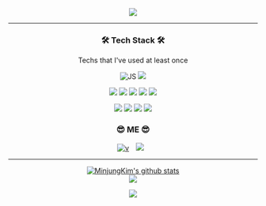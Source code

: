 <!-- ### Hi there 👋. -->

<div align="center">
  
<img src="https://capsule-render.vercel.app/api?type=wave&color=auto&height=300&section=header&text=MinjungKim&fontSize=90" />

  </div>
  
---
<div align="center"> 
  
  ### 🛠 Tech Stack 🛠 
  
Techs that I've used at least once
  
![JS](https://img.shields.io/badge/JavaScript-F7DF1E?style=flat-square&logo=JavaScript&logoColor=black) 
![](https://img.shields.io/badge/Python-3776AB?style=flat-square&logo=Python&logoColor=white) 

![](https://img.shields.io/badge/Html-E34F26?style=flat-square&logo=HTML5&logoColor=white) 
![](https://img.shields.io/badge/Flask-000000?style=flat-square&logo=Flask&logoColor=white) 
![](https://img.shields.io/badge/CSS-1572B6?style=flat-square&logo=CSS3&logoColor=white) ![](https://img.shields.io/badge/Node.js-339933?style=flat-square&logo=Node.js&logoColor=white) 
![](https://img.shields.io/badge/MongoDB-47A248?style=flat-square&logo=MongoDB&logoColor=white)  
  
![](https://img.shields.io/badge/JSONWebTokens-000000?style=flat-square&logo=JSONWebTokens&logoColor=white) ![](https://img.shields.io/badge/Express-000000?style=flat-square&logo=Express&logoColor=white) ![](https://img.shields.io/badge/MySQL-4479A1?style=flat-square&logo=MySQL&logoColor=white) ![](https://img.shields.io/badge/Sequelize-52B0E7?style=flat-square&logo=Sequelize&logoColor=white)
 

### 😎 ME 😎

[![v](https://img.shields.io/badge/Tech_Blog-20C997?style=flat-square&logo=Tisytory&logoColor=white)](https://kworld.tistory.com/)
</a> <a href="mailto:m.k.dec.2021@gmail.com">
<img
src="https://img.shields.io/badge/Gmail-d14836?style=flat-square&logo=Gmail&logoColor=white&link=mailto:m.k.dec.2021@gmail.com"
style="height : auto; margin-left : 10px; margin-right : 10px;"/>
</a>

<!-- ![](https://img.shields.io/badge/Instagram-E4405F?style=flat-square&logo=Instagram&logoColor=white) -->

</div>

---

<div align="center">

[![MinjungKim's github stats](https://github-readme-stats.vercel.app/api?username=minkimhere&theme=tokyonight&show_icons=true)](https://github.com/anuraghazra/github-readme-stats) <br/>
<img src="https://github-readme-stats.vercel.app/api/top-langs/?username=minkimhere&layout=compact&langs_count=6">
  
<a href="https://hits.seeyoufarm.com"><img src="https://hits.seeyoufarm.com/api/count/incr/badge.svg?url=https%3A%2F%2Fgithub.com%2Fminkimhere&count_bg=%2379C83D&title_bg=%23555555&icon=github.svg&icon_color=%23E7E7E7&title=hits&edge_flat=true"/></a>

</div>





<!--
**minkimhere/minkimhere** is a ✨ _special_ ✨ repository because its `README.md` (this file) appears on your GitHub profile.

Here are some ideas to get you started:

- 🔭 I’m currently working on ...
- 🌱 I’m currently learning ...
- 👯 I’m looking to collaborate on ...
- 🤔 I’m looking for help with ...
- 💬 Ask me about ...
- 📫 How to reach me: ...
- 😄 Pronouns: ...
- ⚡ Fun fact: ...
-->
